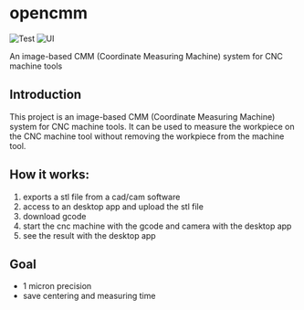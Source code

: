 # opencmm
![Test](https://github.com/OpenCMM/opencmm/actions/workflows/ci.yml/badge.svg)
![UI](https://github.com/OpenCMM/opencmm/actions/workflows/ui.yml/badge.svg)

An image-based CMM (Coordinate Measuring Machine) system for CNC machine tools

## Introduction
This project is an image-based CMM (Coordinate Measuring Machine) system for CNC machine tools. It can be used to measure the workpiece on the CNC machine tool without removing the workpiece from the machine tool.

## How it works:

1. exports a stl file from a cad/cam software
2. access to an desktop app and upload the stl file
3. download gcode
4. start the cnc machine with the gcode and camera with the desktop app
5. see the result with the desktop app

## Goal
- 1 micron precision
- save centering and measuring time 
